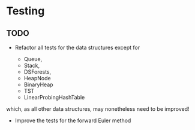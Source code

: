 # Testing

## TODO

- Refactor all tests for the data structures except for 

    - Queue, 
    - Stack,
    - DSForests,
    - HeapNode
    - BinaryHeap
    - TST 
    - LinearProbingHashTable
    
which, as all other data structures, may nonetheless need to be improved!

- Improve the tests for the forward Euler method
